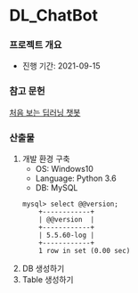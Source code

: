# DL_ChatBot

### 프로젝트 개요
- 진행 기간: 2021-09-15

### 참고 문헌
[처음 보는 딥러닝 챗봇](https://github.com/keiraydev/chatbot)

### 산출물
1. 개발 환경 구축  
    - OS: Windows10  
    - Language: Python 3.6  
    - DB: MySQL  
    ```{shell}
    mysql> select @@version;
        +------------+
        | @@version  |
        +------------+
        | 5.5.60-log |
        +------------+
        1 row in set (0.00 sec)
    ```
2. DB 생성하기  
3. Table 생성하기